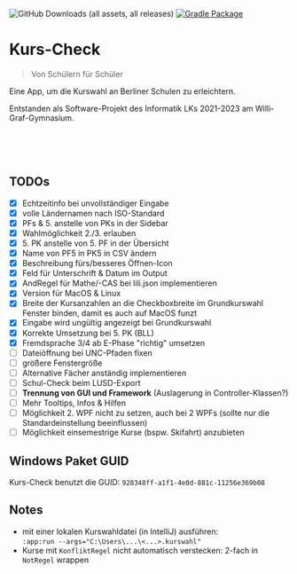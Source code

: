 ![GitHub Downloads (all assets, all releases)](https://img.shields.io/github/downloads/heinrich26/Kurs-Check/total?style=flat&label=Downloads&labelColor=%23353C43&color=%236002EE&link=https%3A%2F%2Fgithub.com%2Fheinrich26%2FKurs-Check%2Freleases%2Ftag%2Flatest)
 [![Gradle Package](https://github.com/heinrich26/Kurs-Check/actions/workflows/gradle-build.yml/badge.svg)](https://github.com/heinrich26/Kurs-Check/actions/workflows/gradle-build.yml)


# Kurs-Check
> Von Schülern für Schüler

Eine App, um die Kurswahl an Berliner Schulen zu erleichtern.

Entstanden als Software-Projekt des Informatik LKs 2021-2023 am Willi-Graf-Gymnasium.


<br><br><br>

## TODOs
- [x] Echtzeitinfo bei unvollständiger Eingabe
- [x] volle Ländernamen nach ISO-Standard
- [x] PFs & 5. anstelle von PKs in der Sidebar
- [x] Wahlmöglichkeit 2./3. erlauben
- [x] 5\. PK anstelle von 5. PF in der Übersicht
- [x] Name von PF5 in PK5 in CSV ändern
- [x] Beschreibung fürs/besseres Öffnen-Icon
- [x] Feld für Unterschrift & Datum im Output
- [x] AndRegel für Mathe/-CAS bei lili.json implementieren
- [x] Version für MacOS & Linux
- [x] Breite der Kursanzahlen an die Checkboxbreite im Grundkurswahl Fenster binden, damit es auch auf MacOS funzt
- [x] Eingabe wird ungültig angezeigt bei Grundkurswahl
- [x] Korrekte Umsetzung bei 5. PK (BLL)
- [x] Fremdsprache 3/4 ab E-Phase "richtig" umsetzen
- [ ] Dateiöffnung bei UNC-Pfaden fixen
- [ ] größere Fenstergröße
- [ ] Alternative Fächer anständig implementieren
- [ ] Schul-Check beim LUSD-Export
- [ ] **Trennung von GUI und Framework** (Auslagerung in Controller-Klassen?)
- [ ] Mehr Tooltips, Infos & Hilfen
- [ ] Möglichkeit 2. WPF nicht zu setzen, auch bei 2 WPFs (sollte nur die Standardeinstellung beeinflussen)
- [ ] Möglichkeit einsemestrige Kurse (bspw. Skifahrt) anzubieten

## Windows Paket GUID
Kurs-Check benutzt die GUID: `928348ff-a1f1-4e0d-881c-11256e369b08`

## Notes

- mit einer lokalen Kurswahldatei (in IntelliJ) ausführen:\
`:app:run --args="C:\Users\...\<...>.kurswahl"`
- Kurse mit `KonfliktRegel` nicht automatisch verstecken: 2-fach in `NotRegel` wrappen